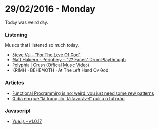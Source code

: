 # 29/02/2016 - Monday

Today was weird day.

### Listening

Musics that I listened so much today.

- [Steve Vai - "For The Love Of God"](https://www.youtube.com/watch?v=9IrWyZ0KZuk)
- [Matt Halpern - Periphery - "22 Faces" Drum Playthrough](https://www.youtube.com/watch?v=f_cOlUKIYy0)
- [Polyphia | Crush (Official Music Video)](https://www.youtube.com/watch?v=sWqsgEYNii4)
- [KRIMH - BEHEMOTH - At The Left Hand Ov God](https://www.youtube.com/watch?v=4qyv2yoXEf8)

### Articles

- [Functional Programming is not weird: you just need some new patterns](https://medium.com/@cameronp/functional-programming-is-not-weird-you-just-need-some-new-patterns-7a9bf9dc2f77#.852a139bo)
- [O dia em que “tá tranquilo, tá favorável” pulou o tubarão](https://medium.com/@ronaldrios/o-dia-em-que-t%C3%A1-tranquilo-t%C3%A1-favor%C3%A1vel-pulou-o-tubar%C3%A3o-98cc4d407c95#.blxz988la)

### Javascript

- [Vue.js - v1.0.17](https://github.com/vuejs/vue/releases/tag/v1.0.17)
